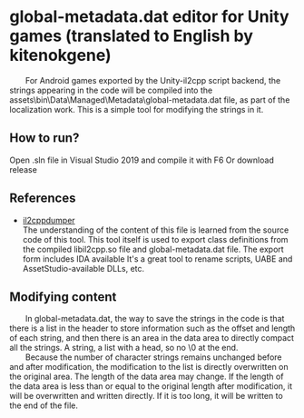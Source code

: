 # global-metadata.dat editor for Unity games (translated to English by kitenokgene)
&emsp;&emsp;For Android games exported by the Unity-il2cpp script backend, the strings appearing in the code will be compiled into the assets\bin\Data\Managed\Metadata\global-metadata.dat file, as part of the localization work. This is a simple tool for modifying the strings in it.
## How to run? 
Open .sln file in Visual Studio 2019 and compile it with F6
Or download release
## References
- [il2cppdumper](https://github.com/Perfare/Il2CppDumper)<br>
The understanding of the content of this file is learned from the source code of this tool. This tool itself is used to export class definitions from the compiled libil2cpp.so file and global-metadata.dat file. The export form includes IDA available  It's a great tool to rename scripts, UABE and AssetStudio-available DLLs, etc.
## Modifying content
&emsp;&emsp;In global-metadata.dat, the way to save the strings in the code is that there is a list in the header to store information such as the offset and length of each string, and then there is an area in the data area to directly compact all the strings.  A string, a list with a head, so no \0 at the end.<br>
&emsp;&emsp;Because the number of character strings remains unchanged before and after modification, the modification to the list is directly overwritten on the original area.  The length of the data area may change. If the length of the data area is less than or equal to the original length after modification, it will be overwritten and written directly. If it is too long, it will be written to the end of the file.

